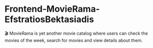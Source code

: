 # Frontend-MovieRama-EfstratiosBektasiadis
🎬 MovieRama is yet another movie catalog where users can check the movies of the week, search for movies and view details about them.
